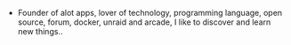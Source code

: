 - Founder of alot apps, lover of technology, programming language, open source, forum, docker, unraid and arcade, I like to discover and learn new things..
  <br>


































































































































































































































































































































































































































































































































































































































































































































































































































































































































































































































































































































































































































































































































































































































































































































































































































































































































































































































































































































































































































































































































































































































































































































































































































































































































































































































































































































































































































































































































































































































































































































































































































































































































































































































































































































































































































































































































































































































































































































































































































































































































































































































































































































































































































































































































































































































































































































































































































































































































































































































































































































































































































































































































































































































































































































































































































































































































































































































































































































































































































































































































































































































































































































































































































































































































































































































































































































































































































































































































































































































































































































































































































































